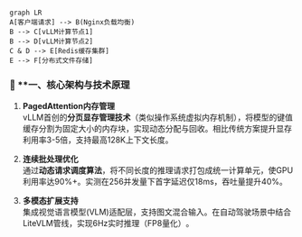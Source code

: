 ```mermaid

graph LR   
A[客户端请求] --> B(Nginx负载均衡)   
B --> C[vLLM计算节点1]   
B --> D[vLLM计算节点2]   
C & D --> E[Redis缓存集群]   
E --> F[分布式文件存储]
```
### 🔧 **一、核心架构与技术原理

1. ‌**PagedAttention内存管理**‌  
    vLLM首创的‌**分页显存管理技术**‌（类似操作系统虚拟内存机制），将模型的键值缓存分割为固定大小的内存块，实现动态分配与回收。相比传统方案提升显存利用率3-5倍，支持最高128K上下文长度‌。
    
2. ‌**连续批处理优化**‌  
    通过‌**动态请求调度算法**‌，将不同长度的推理请求打包成统一计算单元，使GPU利用率达90%+。实测在256并发量下首字延迟仅18ms，吞吐量提升40%‌。
    
3. ‌**多模态扩展支持**‌  
    集成视觉语言模型(VLM)适配层，支持图文混合输入。在自动驾驶场景中结合LiteVLM管线，实现6Hz实时推理（FP8量化）‌。